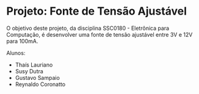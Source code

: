 # Projeto: Fonte de Tensão Ajustável

O objetivo deste projeto, da disciplina SSC0180 - Eletrônica para Computação, é desenvolver uma fonte de tensão ajustável entre 3V e 12V para 100mA.

Alunos:

- Thaís Lauriano
- Susy Dutra 
- Gustavo Sampaio
- Reynaldo Coronatto
